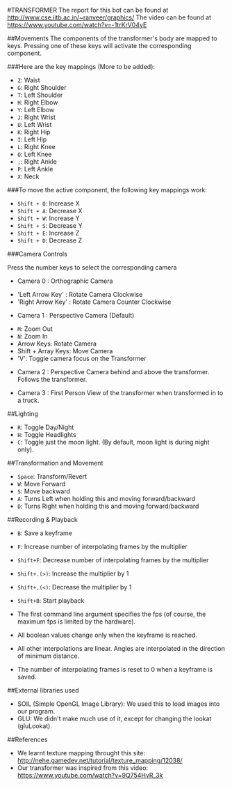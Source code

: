 #TRANSFORMER
The report for this bot can be found at http://www.cse.iitb.ac.in/~ranveer/graphics/
The video can be found at https://www.youtube.com/watch?v=-1trKrV04yE

##Movements
The components of the transformer's body are mapped to keys. Pressing one of these keys will activate the corresponding component.

###Here are the key mappings (More to be added):
* `Z`: Waist
* `G`: Right Shoulder
* `T`: Left Shoulder
* `H`: Right Elbow
* `Y`: Left Elbow
* `J`: Right Wrist
* `U`: Left Wrist
* `K`: Right Hip
* `I`: Left Hip
* `L`: Right Knee
* `O`: Left Knee
* `;`: Right Ankle
* `P`: Left Ankle
* `X`: Neck

###To move the active component, the following key mappings work:
* `Shift + Q`: Increase X
* `Shift + A`: Decrease X
* `Shift + W`: Increase Y
* `Shift + S`: Decrease Y
* `Shift + E`: Increase Z
* `Shift + D`: Decrease Z

###Camera Controls

Press the number keys to select the corresponding camera

* Camera 0 : Orthographic Camera
- 'Left Arrow Key' : Rotate Camera Clockwise
- 'Right Arrow Key' : Rotate Camera Counter Clockwise

* Camera 1 : Perspective Camera (Default)
- `M`: Zoom Out
- `N`: Zoom In
- Arrow Keys: Rotate Camera
- Shift + Array Keys: Move Camera
- 'V': Toggle camera focus on the Transformer

* Camera 2 : Perspective Camera behind and above the transformer. Follows the transformer.

* Camera 3 : First Person View of the transformer when transformed in to a truck.

##Lighting
* `R`: Toggle Day/Night
* `H`: Toggle Headlights
* `C`: Toggle just the moon light. (By default, moon light is during night only).

##Transformation and Movement
* `Space`: Transform/Revert
* `W`: Move Forward
* `S`: Move backward
* `A`: Turns Left when holding this and moving forward/backward
* `D`: Turns Right when holding this and moving forward/backward

##Recording & Playback
* `B`: Save a keyframe
* `F`: Increase number of interpolating frames by the multiplier
* `Shift+F`: Decrease number of interpolating frames by the multiplier
* `Shift+.(>)`: Increase the multiplier by 1
* `Shift+,(<)`: Decrease the multiplier by 1
* `Shift+B`: Start playback

* The first command line argument specifies the fps (of course, the maximum fps is limited by the hardware).
* All boolean values change only when the keyframe is reached.
* All other interpolations are linear. Angles are interpolated in the direction of minimum distance.
* The number of interpolating frames is reset to 0 when a keyframe is saved.

##External libraries used
* SOIL (Simple OpenGL Image Library): We used this to load images into our program.
* GLU: We didn't make much use of it, except for changing the lookat (gluLookat).

##References
* We learnt texture mapping throught this site: http://nehe.gamedev.net/tutorial/texture_mapping/12038/
* Our transformer was inspired from this video: https://www.youtube.com/watch?v=9Q754HvR_3k
